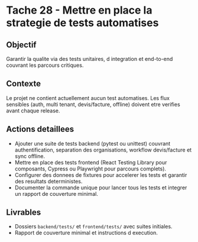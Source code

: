# Tache 28 - Mettre en place la strategie de tests automatises

## Objectif
Garantir la qualite via des tests unitaires, d integration et end-to-end couvrant les parcours critiques.

## Contexte
Le projet ne contient actuellement aucun test automatises. Les flux sensibles (auth, multi tenant, devis/facture, offline) doivent etre verifies avant chaque release.

## Actions detaillees
- Ajouter une suite de tests backend (pytest ou unittest) couvrant authentification, separation des organisations, workflow devis/facture et sync offline.
- Mettre en place des tests frontend (React Testing Library pour composants, Cypress ou Playwright pour parcours complets).
- Configurer des donnees de fixtures pour accelerer les tests et garantir des resultats deterministes.
- Documenter la commande unique pour lancer tous les tests et integrer un rapport de couverture minimal.

## Livrables
- Dossiers `backend/tests/` et `frontend/tests/` avec suites initiales.
- Rapport de couverture minimal et instructions d execution.
